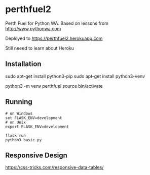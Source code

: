 # perthfuel2
Perth Fuel for Python WA.  Based on lessons from http://www.pythonwa.com

Deployed to https://perthfuel2.herokuapp.com


Still neeed to learn about Heroku

## Installation

sudo apt-get install python3-pip
sudo apt-get install python3-venv

python3 -m venv perthfuel
source bin/activate


## Running

```
# on Windows 
set FLASK_ENV=development
# on Unix
export FLASK_ENV=development

flask run
python3 basic.py
```


## Responsive Design

https://css-tricks.com/responsive-data-tables/